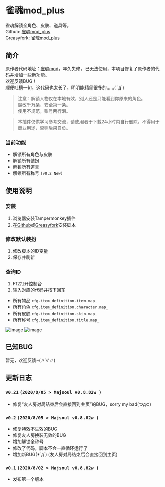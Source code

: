 # 雀魂mod_plus  
雀魂解锁全角色、皮肤、道具等。  
Github: [雀魂mod_plus](https://github.com/Avenshy/majsoul_mod_plus)  
Greasyfork: [雀魂mod_plus](https://greasyfork.org/zh-CN/scripts/408051-%E9%9B%80%E9%AD%82mod-plus)  
## 简介  
原作者代码地址：[雀魂mod](https://github.com/UsernameFull/majsoul_mod)，年久失修，已无法使用，本项目修复了原作者的代码并增加一些新功能。  
欢迎反馈BUG！  
顺便吐槽一句，这代码也太长了，明明能精简很多的……( ´д`)  
>注意：解锁人物仅在本地有效，别人还是只能看到你原来的角色。<br/>
魔改千万条，安全第一条。<br/>
使用不规范，账号两行泪。<br/>  
  
>本插件仅供学习参考交流，请使用者于下载24小时内自行删除，不得用于商业用途，否则后果自负。  

### 当前功能
- 解锁所有角色与皮肤  
- 解锁所有装扮  
- 解锁所有道具  
- 解锁所有称号 `(v0.2 New)`  
  
  
## 使用说明   
### 安装  
1. 浏览器安装Tampermonkey插件  
2. 在[Github](https://github.com/Avenshy/majsoul_mod_plus)或[Greasyfork](https://greasyfork.org/zh-CN/scripts/408051-%E9%9B%80%E9%AD%82mod-plus)安装脚本  
  
### 修改默认装扮  
1. 修改脚本的ID变量  
2. 保存并刷新  
  
### 查询ID  
1. F12打开控制台
2. 输入对应的代码并按下回车  
  
- 所有物品 `cfg.item_definition.item.map_`  
- 所有角色 `cfg.item_definition.character.map_`  
- 所有皮肤 `cfg.item_definition.skin.map_`
- 所有称号 `cfg.item_definition.title.map_`
  
![image](https://raw.githubusercontent.com/Avenshy/majsoul_mod_plus/master/preview1.png)
![image](https://raw.githubusercontent.com/Avenshy/majsoul_mod_plus/master/preview2.png)
   
## 已知BUG  
暂无，欢迎反馈~(〃∀〃)  

  
## 更新日志  
  
### `v0.21` `(2020/8/05 > Majsoul v0.8.82w )`  
* 修复“友人房对局结束后会直接回到主页”的BUG，sorry my bad(つд⊂)  
  
  
### `v0.2` `(2020/8/05 > Majsoul v0.8.82w )`  
* 修复特效不生效的BUG  
* 修复友人房换装无效的BUG  
* 增加解锁全称号  
* 修改了代码，脚本不会一直循环运行了  
* 增加新BUG(*´д`) (友人房对局结束后会直接回到主页)  
  
  
### `v0.1` `(2020/8/02 > Majsoul v0.8.82w )`  
* 发布第一个版本  

